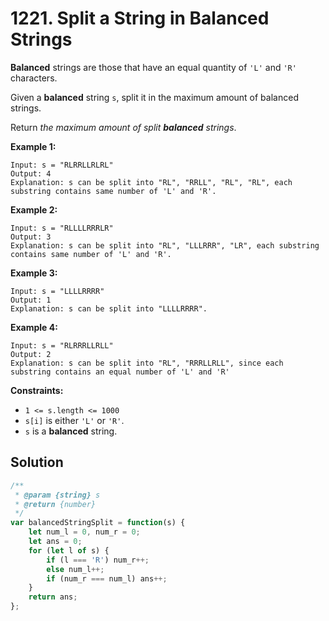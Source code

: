 # 1221. Split a String in Balanced Strings

**Balanced** strings are those that have an equal quantity of `'L'` and `'R'` characters.

Given a **balanced** string `s`, split it in the maximum amount of balanced strings.

Return *the maximum amount of split **balanced** strings*.

 

**Example 1:**

```
Input: s = "RLRRLLRLRL"
Output: 4
Explanation: s can be split into "RL", "RRLL", "RL", "RL", each substring contains same number of 'L' and 'R'.
```

**Example 2:**

```
Input: s = "RLLLLRRRLR"
Output: 3
Explanation: s can be split into "RL", "LLLRRR", "LR", each substring contains same number of 'L' and 'R'.
```

**Example 3:**

```
Input: s = "LLLLRRRR"
Output: 1
Explanation: s can be split into "LLLLRRRR".
```

**Example 4:**

```
Input: s = "RLRRRLLRLL"
Output: 2
Explanation: s can be split into "RL", "RRRLLRLL", since each substring contains an equal number of 'L' and 'R'
```

 

**Constraints:**

- `1 <= s.length <= 1000`
- `s[i]` is either `'L'` or `'R'`.
- `s` is a **balanced** string.

## Solution

```js
/**
 * @param {string} s
 * @return {number}
 */
var balancedStringSplit = function(s) {
    let num_l = 0, num_r = 0;
    let ans = 0;
    for (let l of s) {
        if (l === 'R') num_r++;
        else num_l++;
        if (num_r === num_l) ans++;
    }
    return ans;
};
```

